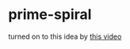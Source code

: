 # prime-spiral

turned on to this idea by [this video](https://www.youtube.com/watch?v=iFuR97YcSLM&list=PL0D0BD149128BB06F)
